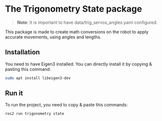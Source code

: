 # The Trigonometry State package

> **Note**: It is important to have data/trig_servos_angles.yaml configured.

This package is made to create math conversions on the robot to apply accurate movements, using angles and lengths.

## Installation

You need to have Eigen3 installed. You can directly install it by copying & pasting this command: 
```bash
sudo apt install libeigen3-dev
```

## Run it
To run the project, you need to copy & paste this commands: 
```bash
ros2 run trigonometry state 
